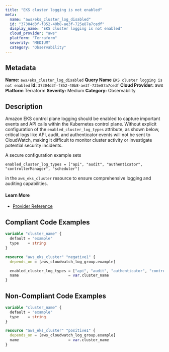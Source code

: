 ```yaml
---
title: "EKS cluster logging is not enabled"
meta:
  name: "aws/eks_cluster_log_disabled"
  id: "37304d3f-f852-40b8-ae3f-725e87a7cedf"
  display_name: "EKS cluster logging is not enabled"
  cloud_provider: "aws"
  platform: "Terraform"
  severity: "MEDIUM"
  category: "Observability"
---
```

## Metadata
**Name:** `aws/eks_cluster_log_disabled`
**Query Name** `EKS cluster logging is not enabled`
**Id:** `37304d3f-f852-40b8-ae3f-725e87a7cedf`
**Cloud Provider:** aws
**Platform** Terraform
**Severity:** Medium
**Category:** Observability
## Description
Amazon EKS control plane logging should be enabled to capture important events and API calls within the Kubernetes control plane. Without explicit configuration of the `enabled_cluster_log_types` attribute, as shown below, critical logs like API, audit, and authenticator events will not be sent to CloudWatch, making it difficult to monitor cluster activity or investigate potential security incidents.

A secure configuration example sets

```
enabled_cluster_log_types = ["api", "audit", "authenticator", "controllerManager", "scheduler"]
```
in the `aws_eks_cluster` resource to ensure comprehensive logging and auditing capabilities.

#### Learn More

 - [Provider Reference](https://registry.terraform.io/providers/hashicorp/aws/latest/docs/resources/eks_cluster#enabled_cluster_log_types)


## Compliant Code Examples
```terraform
variable "cluster_name" {
  default = "example"
  type    = string
}

resource "aws_eks_cluster" "negative1" {
  depends_on = [aws_cloudwatch_log_group.example]

  enabled_cluster_log_types = ["api", "audit", "authenticator", "controllerManager", "scheduler"]
  name                      = var.cluster_name
}

```
## Non-Compliant Code Examples
```terraform
variable "cluster_name" {
  default = "example"
  type    = string
}

resource "aws_eks_cluster" "positive1" {
  depends_on = [aws_cloudwatch_log_group.example]
  name                      = var.cluster_name
}

```